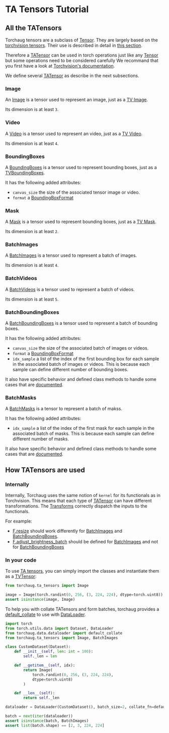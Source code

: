 # TA Tensors Tutorial

## All the TATensors

Torchaug tensors are a subclass of [Tensor](#torch.Tensor). They are largely based on the [torchvision tensors](#torchvision.tv_tensors.TVTensor). Their use is described in detail in [this section](#how-tatensors-are-used).

Therefore a [TATensor](#torchaug.ta_tensors.TATensor) can be used in torch operations just like any [Tensor](#torch.Tensor) but some operations need to be considered carefully We recommand that you first have a look at [Torchvision's documentation](https://pytorch.org/vision/stable/auto_examples/transforms/plot_tv_tensors.html#what-can-i-do-with-a-tvtensor).

We define several [TATensor](#torchaug.ta_tensors.TATensor) as describe in the next subsections.

### Image

An [Image](#torchaug.ta_tensors.Image) is a tensor used to represent an image, just as a [TV Image](#torchvision.tv_tensors.Image).

Its dimension is at least `3`.

### Video

A [Video](#torchaug.ta_tensors.Video) is a tensor used to represent an video, just as a [TV Video](#torchvision.tv_tensors.Video).

Its dimension is at least `4`.

### BoundingBoxes

A [BoundingBoxes](#torchaug.ta_tensors.BoundingBoxes) is a tensor used to represent bounding boxes, just as a [TVBoundingBoxes](#torchvision.tv_tensors.BoundingBoxes).

It has the following added attributes:
- `canvas_size` the size of the associated tensor image or video.
- `format` a [BoundingBoxFormat](#torchaug.ta_tensors.BoundingBoxFormat)

### Mask

A [Mask](#torchaug.ta_tensors.Mask) is a tensor used to represent bounding boxes, just as a [TV Mask](#torchvision.tv_tensors.Mask).

Its dimension is at least `2`.

### BatchImages

A [BatchImages](#torchaug.ta_tensors.BatchImages) is a tensor used to represent a batch of images.

Its dimension is at least `4`.

### BatchVideos

A [BatchVideos](#torchaug.ta_tensors.BatchVideos) is a tensor used to represent a batch of videos.

Its dimension is at least `5`.

### BatchBoundingBoxes

A [BatchBoundingBoxes](#torchaug.ta_tensors.BatchBoundingBoxes) is a tensor used to represent a batch of bounding boxes.

It has the following added attributes:
- `canvas_size` the size of the associated batch of images or videos.
- `format` a [BoundingBoxFormat](#torchaug.ta_tensors.BoundingBoxFormat)
- `idx_sample` a list of the index of the first bounding box for each sample in the associated batch of images or videos. This is because each sample can define different number of bounding boxes.

It also have specific behavior and defined class methods to handle some cases that are [documented](#torchaug.ta_tensors.BatchBoundingBoxes).

### BatchMasks

A [BatchMasks](#torchaug.ta_tensors.BatchMasks) is a tensor to represent a batch of makss.

It has the following added attributes:
- `idx_sample` a list of the index of the first mask for each sample in the associated batch of masks. This is because each sample can define different number of masks.

It also have specific behavior and defined class methods to handle some cases that are [documented](#torchaug.ta_tensors.BatchMasks).

## How TATensors are used

### Internally

Internally, Torchaug uses the same notion of `kernel` for its functionals as in Torchvision. This means that each type of [TATensor](#torchaug.ta_tensors.TATensor) can have different transformations. The [Transforms](#torchaug.transforms.RandomApplyTransform) correctly dispatch the inputs to the functionals.

For example:
- [F.resize](#torchaug.transforms.functional.resize) should work differently for [BatchImages](#torchaug.ta_tensors.BatchImages) and [BatchBoundingBoxes](#torchaug.ta_tensors.BatchBoundingBoxes).
- [F.adjust_brightness_batch](#torchaug.transforms.functional.adjust_brightness_batch) should be defined for [BatchImages](#torchaug.ta_tensors.BatchImages) and not for [BatchBoundingBoxes](#torchaug.ta_tensors.BatchBoundingBoxes)

### In your code

To use [TA tensors](#torchaug.ta_tensors.TATensor), you can simply import the classes and instantiate them as a [TVTensor](#torchvision.tv_tensors.TVTensor):

```python
from torchaug.ta_tensors import Image

image = Image(torch.randint(0, 256, (3, 224, 224), dtype=torch.uint8))
assert isinstance(image, Image)
```

To help you with collate TATensors and form batches, torchaug provides a [default_collate](#torchaug.data.dataloader.default_collate) to use with [DataLoader](#torch.utils.data.DataLoader).

```python
import torch
from torch.utils.data import Dataset, DataLoader
from torchaug.data.dataloader import default_collate
from torchaug.ta_tensors import Image, BatchImages

class CustomDataset(Dataset):
    def __init__(self, len: int = 100):
        self._len = len

    def __getitem__(self, idx):
        return Image(
            torch.randint(0, 256, (3, 224, 224),
            dtype=torch.uint8)
        )

    def __len__(self):
        return self._len

dataloader = DataLoader(CustomDataset(), batch_size=2, collate_fn=default_collate)

batch = next(iter(dataloader))
assert isinstance(batch, BatchImages)
assert list(batch.shape) == [2, 3, 224, 224]
```
